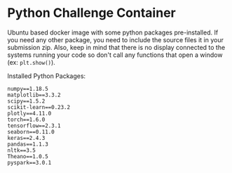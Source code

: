 # Python Challenge Container
Ubuntu based docker image with some python packages pre-installed. If you need any other package, you need to include the source files it in your submission zip. Also, keep in mind that there is no display connected to the systems running your code so don't call any functions that open a window (ex: `plt.show()`).

Installed Python Packages:
```
numpy==1.18.5
matplotlib==3.3.2
scipy==1.5.2
scikit-learn==0.23.2
plotly==4.11.0
torch==1.6.0
tensorflow==2.3.1
seaborn==0.11.0
keras==2.4.3
pandas==1.1.3
nltk==3.5
Theano==1.0.5
pyspark==3.0.1
```

